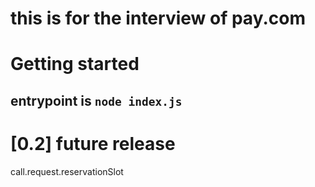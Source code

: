 # this is for the interview of pay.com

# Getting started
  entrypoint is 
   `node index.js`
 - 
# [0.2] future release
call.request.reservationSlot 
